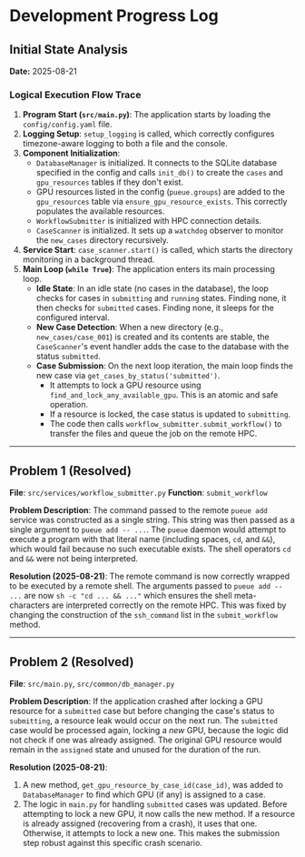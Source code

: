 # Development Progress Log

## Initial State Analysis

**Date:** 2025-08-21

### Logical Execution Flow Trace

1.  **Program Start (`src/main.py`)**: The application starts by loading the `config/config.yaml` file.
2.  **Logging Setup**: `setup_logging` is called, which correctly configures timezone-aware logging to both a file and the console.
3.  **Component Initialization**:
    *   `DatabaseManager` is initialized. It connects to the SQLite database specified in the config and calls `init_db()` to create the `cases` and `gpu_resources` tables if they don't exist.
    *   GPU resources listed in the config (`pueue.groups`) are added to the `gpu_resources` table via `ensure_gpu_resource_exists`. This correctly populates the available resources.
    *   `WorkflowSubmitter` is initialized with HPC connection details.
    *   `CaseScanner` is initialized. It sets up a `watchdog` observer to monitor the `new_cases` directory recursively.
4.  **Service Start**: `case_scanner.start()` is called, which starts the directory monitoring in a background thread.
5.  **Main Loop (`while True`)**: The application enters its main processing loop.
    *   **Idle State**: In an idle state (no cases in the database), the loop checks for cases in `submitting` and `running` states. Finding none, it then checks for `submitted` cases. Finding none, it sleeps for the configured interval.
    *   **New Case Detection**: When a new directory (e.g., `new_cases/case_001`) is created and its contents are stable, the `CaseScanner`'s event handler adds the case to the database with the status `submitted`.
    *   **Case Submission**: On the next loop iteration, the main loop finds the new case via `get_cases_by_status('submitted')`.
        *   It attempts to lock a GPU resource using `find_and_lock_any_available_gpu`. This is an atomic and safe operation.
        *   If a resource is locked, the case status is updated to `submitting`.
        *   The code then calls `workflow_submitter.submit_workflow()` to transfer the files and queue the job on the remote HPC.

---
## Problem 1 (Resolved)

**File**: `src/services/workflow_submitter.py`
**Function**: `submit_workflow`

**Problem Description**: The command passed to the remote `pueue add` service was constructed as a single string. This string was then passed as a single argument to `pueue add -- ...`. The `pueue` daemon would attempt to execute a program with that literal name (including spaces, `cd`, and `&&`), which would fail because no such executable exists. The shell operators `cd` and `&&` were not being interpreted.

**Resolution (2025-08-21)**: The remote command is now correctly wrapped to be executed by a remote shell. The arguments passed to `pueue add -- ...` are now `sh -c "cd ... && ..."` which ensures the shell meta-characters are interpreted correctly on the remote HPC. This was fixed by changing the construction of the `ssh_command` list in the `submit_workflow` method.

---
## Problem 2 (Resolved)

**File**: `src/main.py`, `src/common/db_manager.py`

**Problem Description**: If the application crashed after locking a GPU resource for a `submitted` case but before changing the case's status to `submitting`, a resource leak would occur on the next run. The `submitted` case would be processed again, locking a *new* GPU, because the logic did not check if one was already assigned. The original GPU resource would remain in the `assigned` state and unused for the duration of the run.

**Resolution (2025-08-21)**:
1.  A new method, `get_gpu_resource_by_case_id(case_id)`, was added to `DatabaseManager` to find which GPU (if any) is assigned to a case.
2.  The logic in `main.py` for handling `submitted` cases was updated. Before attempting to lock a new GPU, it now calls the new method. If a resource is already assigned (recovering from a crash), it uses that one. Otherwise, it attempts to lock a new one. This makes the submission step robust against this specific crash scenario.
